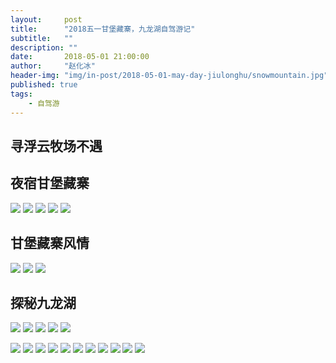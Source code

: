 ```yaml
---
layout:     post
title:      "2018五一甘堡藏寨，九龙湖自驾游记"
subtitle:   ""
description: ""
date:       2018-05-01 21:00:00
author:     "赵化冰"
header-img: "img/in-post/2018-05-01-may-day-jiulonghu/snowmountain.jpg"
published: true
tags:
    - 自驾游
---
```

## 寻浮云牧场不遇

## 夜宿甘堡藏寨
![](\img\in-post\2018-05-01-may-day-jiulonghu\nongjiale.jpg)
![](\img\in-post\2018-05-01-may-day-jiulonghu\nongjiale1.jpg)
![](\img\in-post\2018-05-01-may-day-jiulonghu\nongjiale3.jpg)
![](\img\in-post\2018-05-01-may-day-jiulonghu\rose.jpg)
![](\img\in-post\2018-05-01-may-day-jiulonghu\rose1.jpg)

## 甘堡藏寨风情
![](\img\in-post\2018-05-01-may-day-jiulonghu\geshaerwang.jpg)
![](\img\in-post\2018-05-01-may-day-jiulonghu\village2.jpg)
![](\img\in-post\2018-05-01-may-day-jiulonghu\village3.jpg)

## 探秘九龙湖
![](\img\in-post\2018-05-01-may-day-jiulonghu\map.jpg)
![](\img\in-post\2018-05-01-may-day-jiulonghu\cattle.jpg)
![](\img\in-post\2018-05-01-may-day-jiulonghu\cherry.jpg)
![](\img\in-post\2018-05-01-may-day-jiulonghu\flower.jpg)
![](\img\in-post\2018-05-01-may-day-jiulonghu\flower1.jpg)

![](\img\in-post\2018-05-01-may-day-jiulonghu\oldman.jpg)
![](\img\in-post\2018-05-01-may-day-jiulonghu\road.jpg)
![](\img\in-post\2018-05-01-may-day-jiulonghu\road1.jpg)
![](\img\in-post\2018-05-01-may-day-jiulonghu\snowmountain.jpg)
![](\img\in-post\2018-05-01-may-day-jiulonghu\snowmountain1.jpg)
![](\img\in-post\2018-05-01-may-day-jiulonghu\swing.jpg)
![](\img\in-post\2018-05-01-may-day-jiulonghu\village.jpg)
![](\img\in-post\2018-05-01-may-day-jiulonghu\village1.jpg)
![](\img\in-post\2018-05-01-may-day-jiulonghu\yanghuai.jpg)
![](\img\in-post\2018-05-01-may-day-jiulonghu\yanghuaihua.jpg)
![](\img\in-post\2018-05-01-may-day-jiulonghu\yecai.jpg)
